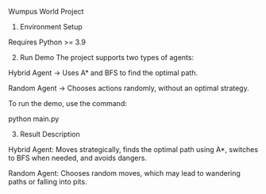 Wumpus World Project

1. Environment Setup

Requires Python >= 3.9

2. Run Demo
The project supports two types of agents:

Hybrid Agent → Uses A* and BFS to find the optimal path.

Random Agent → Chooses actions randomly, without an optimal strategy.

To run the demo, use the command:

python main.py


3. Result Description

Hybrid Agent: Moves strategically, finds the optimal path using A*, switches to BFS when needed, and avoids dangers.

Random Agent: Chooses random moves, which may lead to wandering paths or falling into pits.
